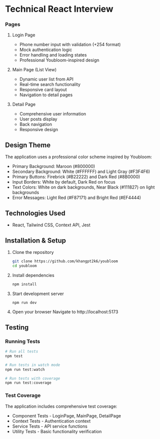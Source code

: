 # Technical React Interview

### Pages
1. Login Page
   - Phone number input with validation (+254 format)
   - Mock authentication logic
   - Error handling and loading states
   - Professional Youbloom-inspired design

2. Main Page (List View)
   - Dynamic user list from API
   - Real-time search functionality
   - Responsive card layout
   - Navigation to detail pages

3. Detail Page
   - Comprehensive user information
   - User posts display
   - Back navigation
   - Responsive design

## Design Theme

The application uses a professional color scheme inspired by Youbloom:
- Primary Background: Maroon (#800000)
- Secondary Background: White (#FFFFFF) and Light Gray (#F3F4F6)
- Primary Buttons: Firebrick (#B22222) and Dark Red (#8B0000)
- Input Borders: White by default, Dark Red on focus
- Text Colors: White on dark backgrounds, Near Black (#111827) on light backgrounds
- Error Messages: Light Red (#F87171) and Bright Red (#EF4444)

## Technologies Used

- React, Tailwind CSS, Context API, Jest

## Installation & Setup

1. Clone the repository
   ```bash
   git clone https://github.com/khangpt2k6/youbloom
   cd youbloom
   ```

2. Install dependencies
   ```bash
   npm install
   ```

3. Start development server
   ```bash
   npm run dev
   ```

4. Open your browser
   Navigate to http://localhost:5173

## Testing

### Running Tests
```bash
# Run all tests
npm test

# Run tests in watch mode
npm run test:watch

# Run tests with coverage
npm run test:coverage
```

### Test Coverage
The application includes comprehensive test coverage:
- Component Tests - LoginPage, MainPage, DetailPage
- Context Tests - Authentication context
- Service Tests - API service functions
- Utility Tests - Basic functionality verification

